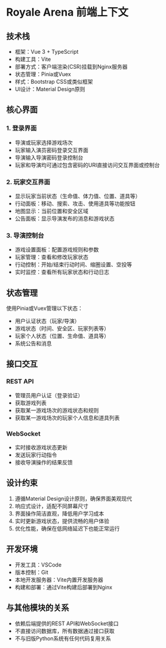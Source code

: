 # Royale Arena 前端上下文

## 技术栈

- 框架：Vue 3 + TypeScript
- 构建工具：Vite
- 部署方式：客户端渲染(CSR)挂载到Nginx服务器
- 状态管理：Pinia或Vuex
- 样式：Bootstrap CSS或类似框架
- UI设计：Material Design原则

## 核心界面

### 1. 登录界面
- 导演或玩家选择游戏场次
- 玩家输入演员密码登录交互界面
- 导演输入导演密码登录控制台
- 玩家和导演均可通过包含密码的URI直接访问交互界面或控制台

### 2. 玩家交互界面
- 显示玩家当前状态（生命值、体力值、位置、道具等）
- 行动面板：移动、搜索、攻击、使用道具等功能按钮
- 地图显示：当前位置和安全区域
- 公告面板：显示导演发布的消息和游戏状态

### 3. 导演控制台
- 游戏设置面板：配置游戏规则和参数
- 玩家管理：查看和修改玩家状态
- 行动控制：开始/结束行动时间、缩圈设置、空投等
- 实时监控：查看所有玩家状态和行动日志

## 状态管理

使用Pinia或Vuex管理以下状态：
- 用户认证状态（玩家/导演）
- 游戏状态（时间、安全区、玩家列表等）
- 玩家个人状态（位置、生命值、道具等）
- 系统公告和消息

## 接口交互

### REST API
- 管理员用户认证（登录验证）
- 获取游戏列表
- 获取某一游戏场次的游戏状态和规则
- 获取某一游戏场次的玩家个人信息和道具列表

### WebSocket
- 实时接收游戏状态更新
- 发送玩家行动指令
- 接收导演操作的结果反馈

## 设计约束

1. 遵循Material Design设计原则，确保界面美观现代
2. 响应式设计，适配不同屏幕尺寸
3. 界面操作简洁直观，降低用户学习成本
4. 实时更新游戏状态，提供流畅的用户体验
5. 优化性能，确保在低网络延迟下也能正常运行

## 开发环境

- 开发工具：VSCode
- 版本控制：Git
- 本地开发服务器：Vite内置开发服务器
- 构建和部署：通过Vite构建后部署到Nginx

## 与其他模块的关系

- 依赖后端提供的REST API和WebSocket接口
- 不直接访问数据库，所有数据通过接口获取
- 不与旧版Python系统有任何代码复用关系